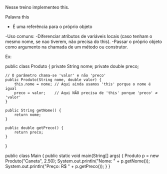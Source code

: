 Nesse treino implementeo this.


Palavra this

- É uma referência para o próprio objeto

-Uso comuns:
	-Diferenciar atributos de variáveis locais (caso tenham o mesmo nome, se nao tiverem, não precisa do this).
	-Passar o próprio objeto como argumento na chamada de um método ou construtor.
	
	
Ex:



public class Produto {
    private String nome;
    private double preco;

    // O parâmetro chama-se 'valor' e não 'preco'
    public Produto(String nome, double valor) {
        this.nome = nome; // Aqui ainda usamos 'this' porque o nome é igual
        preco = valor;    // Aqui NÃO precisa de 'this' porque 'preco' ≠ 'valor'
    }

    public String getNome() {
        return nome;
    }

    public double getPreco() {
        return preco;
    }
}




public class Main {
    public static void main(String[] args) {
        Produto p = new Produto("Caneta", 2.50);
        System.out.println("Nome: " + p.getNome());
        System.out.println("Preço: R$ " + p.getPreco());
    }
}
